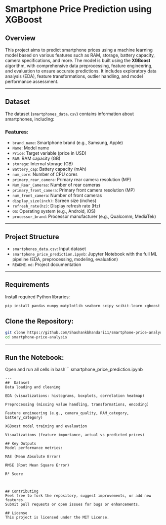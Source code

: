 # Smartphone Price Prediction using XGBoost

##  Overview
This project aims to predict smartphone prices using a machine learning model based on various features such as RAM, storage, battery capacity, camera specifications, and more. The model is built using the **XGBoost** algorithm, with comprehensive data preprocessing, feature engineering, and evaluation to ensure accurate predictions. It includes exploratory data analysis (EDA), feature transformations, outlier handling, and model performance assessment.

---

##  Dataset
The dataset (`smartphones_data.csv`) contains information about smartphones, including:

### Features:
- `brand_name`: Smartphone brand (e.g., Samsung, Apple)
- `Name`: Model name  
- `Price`: Target variable (price in USD)  
- `RAM`: RAM capacity (GB)  
- `storage`: Internal storage (GB)  
- `Battery_cap`: Battery capacity (mAh)  
- `num_core`: Number of CPU cores  
- `primary_rear_camera`: Primary rear camera resolution (MP)  
- `Num_Rear_Cameras`: Number of rear cameras  
- `primary_front_camera`: Primary front camera resolution (MP)  
- `num_front_camera`: Number of front cameras  
- `display_size(inch)`: Screen size (inches)  
- `refresh_rate(hz)`: Display refresh rate (Hz)  
- `OS`: Operating system (e.g., Android, iOS)  
- `processor_brand`: Processor manufacturer (e.g., Qualcomm, MediaTek)  

---

##  Project Structure

- `smartphones_data.csv`: Input dataset  
- `smartphone_price_prediction.ipynb`: Jupyter Notebook with the full ML pipeline (EDA, preprocessing, modeling, evaluation)  
- `README.md`: Project documentation  

---

##  Requirements

Install required Python libraries:

```bash
pip install pandas numpy matplotlib seaborn scipy scikit-learn xgboost
```

## Clone the Repository:
```bash
git clone https://github.com/Shashankbhandari11/smartphone-price-analysis.git
cd smartphone-price-analysis
```

---
## Run the Notebook:
Open and run all cells in bash```
smartphone_price_prediction.ipynb
```
---
##  Dataset
Data loading and cleaning

EDA (visualizations: histograms, boxplots, correlation heatmap)

Preprocessing (missing value handling, transformations, encoding)

Feature engineering (e.g., camera_quality, RAM_category, battery_category)

XGBoost model training and evaluation

Visualizations (feature importance, actual vs predicted prices)

## Key Outputs
Model performance metrics:

MAE (Mean Absolute Error)

RMSE (Root Mean Square Error)

R² Score



## Contributing
Feel free to fork the repository, suggest improvements, or add new features.
Submit pull requests or open issues for bugs or enhancements.

## License
This project is licensed under the MIT License.
